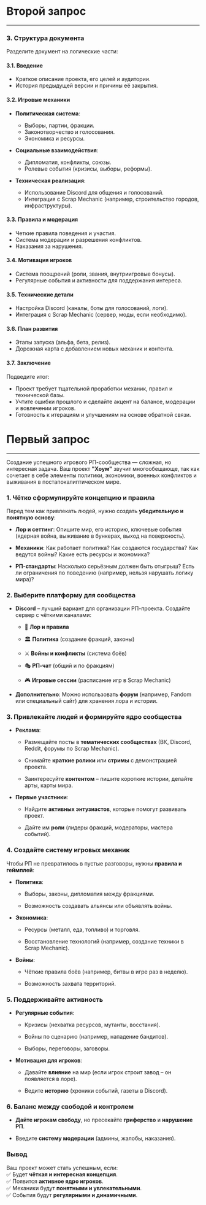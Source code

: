 # Второй запрос
---
### 3. **Структура документа**

Разделите документ на логические части:

#### 3.1. **Введение**
- Краткое описание проекта, его целей и аудитории.
- История предыдущей версии и причины её закрытия.

#### 3.2. **Игровые механики**

- **Политическая система**:
    - Выборы, партии, фракции.
    - Законотворчество и голосования.
    - Экономика и ресурсы.
    
- **Социальные взаимодействия**:
    - Дипломатия, конфликты, союзы.
    - Ролевые события (кризисы, выборы, реформы).
    
- **Техническая реализация**:
    - Использование Discord для общения и голосований.
    - Интеграция с Scrap Mechanic (например, строительство городов, инфраструктуры).

#### 3.3. **Правила и модерация**
- Четкие правила поведения и участия.
- Система модерации и разрешения конфликтов.
- Наказания за нарушения.

#### 3.4. **Мотивация игроков**
- Система поощрений (роли, звания, внутриигровые бонусы).
- Регулярные события и активности для поддержания интереса.

#### 3.5. **Технические детали**
- Настройка Discord (каналы, боты для голосований, логи).
- Интеграция с Scrap Mechanic (сервер, моды, если необходимо).

#### 3.6. **План развития**
- Этапы запуска (альфа, бета, релиз).
- Дорожная карта с добавлением новых механик и контента.

#### 3.7. **Заключение**

Подведите итог:
- Проект требует тщательной проработки механик, правил и технической базы.
- Учтите ошибки прошлого и сделайте акцент на балансе, модерации и вовлечении игроков.
- Готовность к итерациям и улучшениям на основе обратной связи.

# Первый запрос
---

Создание успешного игрового РП-сообщества — сложная, но интересная задача. Ваш проект **"Хоум"** звучит многообещающе, так как сочетает в себе элементы политики, экономики, военных конфликтов и выживания в постапокалиптическом мире.

### **1. Чётко сформулируйте концепцию и правила**

Перед тем как привлекать людей, нужно создать **убедительную и понятную основу**:

- **Лор и сеттинг**: Опишите мир, его историю, ключевые события (ядерная война, выживание в бункерах, выход на поверхность).
    
- **Механики**: Как работает политика? Как создаются государства? Как ведутся войны? Какие есть ресурсы и экономика?
    
- **РП-стандарты**: Насколько серьёзным должен быть отыгрыш? Есть ли ограничения по поведению (например, нельзя нарушать логику мира)?
    

### **2. Выберите платформу для сообщества**

- **Discord** – лучший вариант для организации РП-проекта. Создайте сервер с чёткими каналами:
    
    - 📜 **Лор и правила**
        
    - 🏛️ **Политика** (создание фракций, законы)
        
    - ⚔️ **Войны и конфликты** (система боёв)
        
    - 🎭 **РП-чат** (общий и по фракциям)
        
    - 🎮 **Игровые сессии** (расписание игр в Scrap Mechanic)
        
- **Дополнительно**: Можно использовать **форум** (например, Fandom или специальный сайт) для хранения лора и истории.
    

### **3. Привлекайте людей и формируйте ядро сообщества**

- **Реклама**:
    
    - Размещайте посты в **тематических сообществах** (ВК, Discord, Reddit, форумы по Scrap Mechanic).
        
    - Снимайте **краткие ролики** или **стримы** с демонстрацией проекта.
        
    - Заинтересуйте **контентом** – пишите короткие истории, делайте арты, карты мира.
        
- **Первые участники**:
    
    - Найдите **активных энтузиастов**, которые помогут развивать проект.
        
    - Дайте им **роли** (лидеры фракций, модераторы, мастера событий).
        

### **4. Создайте систему игровых механик**

Чтобы РП не превратилось в пустые разговоры, нужны **правила и геймплей**:

- **Политика**:
    
    - Выборы, законы, дипломатия между фракциями.
        
    - Возможность создавать альянсы или объявлять войны.
        
- **Экономика**:
    
    - Ресурсы (металл, еда, топливо) и торговля.
        
    - Восстановление технологий (например, создание техники в Scrap Mechanic).
        
- **Войны**:
    
    - Чёткие правила боёв (например, битвы в игре раз в неделю).
        
    - Возможность захвата территорий.
        

### **5. Поддерживайте активность**

- **Регулярные события**:
    
    - Кризисы (нехватка ресурсов, мутанты, восстания).
        
    - Войны по сценарию (например, нападение бандитов).
        
    - Выборы, переговоры, заговоры.
        
- **Мотивация для игроков**:
    
    - Давайте **влияние** на мир (если игрок строит завод – он появляется в лоре).
        
    - Ведите **историю** (хроники событий, газеты в Discord).
        

### **6. Баланс между свободой и контролем**

- **Дайте игрокам свободу**, но пресекайте **гриферство** и **нарушение РП**.
    
- Введите **систему модерации** (админы, жалобы, наказания).
    

### **Вывод**

Ваш проект может стать успешным, если:  
✅ Будет **чёткая и интересная концепция**.  
✅ Появится **активное ядро игроков**.  
✅ Механики будут **понятными и увлекательными**.  
✅ События будут **регулярными и динамичными**.

